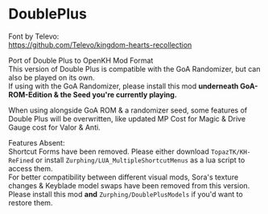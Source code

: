 # DoublePlus
Font by Televo: </br>
https://github.com/Televo/kingdom-hearts-recollection </br>

Port of Double Plus to OpenKH Mod Format </br>
This version of Double Plus is compatible with the GoA Randomizer, but can also be played on its own. </br>
If using with the GoA Randomizer, please install this mod **underneath GoA-ROM-Edition & the Seed you're currently playing.** </br>

When using alongside GoA ROM & a randomizer seed, some features of Double Plus will be overwritten, like updated MP Cost for Magic & Drive Gauge cost for Valor & Anti. </br>

Features Absent: </br>
Shortcut Forms have been removed. Please either download `TopazTK/KH-ReFined` or install `Zurphing/LUA_MultipleShortcutMenus` as a lua script to access them. </br>
For better compatibility between different visual mods, Sora's texture changes & Keyblade model swaps have been removed from this version. </br>
Please install this mod **and** `Zurphing/DoublePlusModels` if you'd want to restore them. </br>
